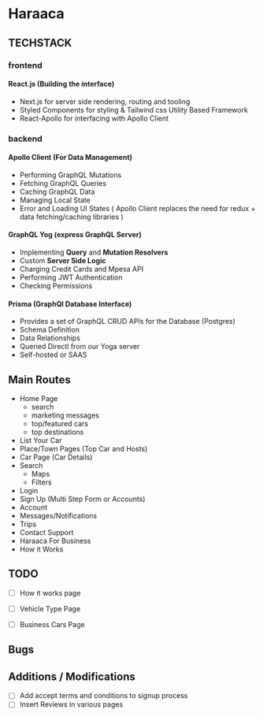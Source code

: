 # Haraaca

## TECHSTACK

### frontend

#### React.js (Building the interface)

- Next.js for server side rendering, routing and tooling
- Styled Components for styling & Tailwind css Utility Based Framework
- React-Apollo for interfacing with Apollo Client

### backend

#### Apollo Client (For Data Management)

- Performing GraphQL Mutations
- Fetching GraphQL Queries
- Caching GraphQL Data
- Managing Local State
- Error and Loading UI States
  ( Apollo Client replaces the need for redux + data fetching/caching libraries )

#### GraphQL Yog (express GraphQL Server)

- Implementing **Query** and **Mutation Resolvers**
- Custom **Server Side Logic**
- Charging Credit Cards and Mpesa API
- Performing JWT Authentication
- Checking Permissions

#### Prisma (GraphQl Database Interface)

- Provides a set of GraphQL CRUD APIs for the Database (Postgres)
- Schema Definition
- Data Relationships
- Queried Directl from our Yoga server
- Self-hosted or SAAS

## Main Routes

- Home Page
  - search
  - marketing messages
  - top/featured cars
  - top destinations
- List Your Car
- Place/Town Pages (Top Car and Hosts)
- Car Page (Car Details)
- Search
  - Maps
  - Filters
- Login
- Sign Up (Multi Step Form or Accounts)
- Account
- Messages/Notifications
- Trips
- Contact Support
- Haraaca For Business
- How it Works

## TODO

- [ ] How it works page

- [ ] Vehicle Type Page
- [ ] Business Cars Page

## Bugs

## Additions / Modifications

- [ ] Add accept terms and conditions to signup process
- [ ] Insert Reviews in various pages
